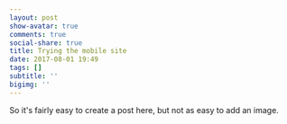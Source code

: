 ```yaml
---
layout: post
show-avatar: true
comments: true
social-share: true
title: Trying the mobile site
date: 2017-08-01 19:49
tags: []
subtitle: ''
bigimg: ''
---
```



So it's fairly easy to create a post here, but not as easy to add an image.